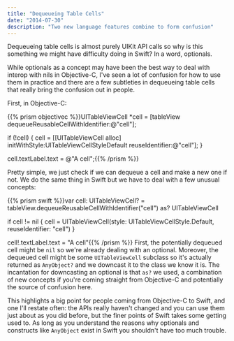 ```yaml
---
title: "Dequeueing Table Cells"
date: "2014-07-30"
description: "Two new language features combine to form confusion"
---
```

Dequeueing table cells is almost purely UIKit API calls so why is this something we might have difficulty doing in Swift? In a word, optionals.

While optionals as a concept may have been the best way to deal with interop with nils in Objective-C, I've seen a lot of confusion for how to use them in practice and there are a few subtleties in dequeueing table cells that really bring the confusion out in people.

First, in Objective-C:

{{% prism objectivec %}}UITableViewCell *cell = [tableView dequeueReusableCellWithIdentifier:@"cell"];

if (!cell) {
	cell = [[UITableViewCell alloc] initWithStyle:UITableViewCellStyleDefault reuseIdentifier:@"cell"];
}

cell.textLabel.text = @"A cell";{{% /prism %}}

Pretty simple, we just check if we can dequeue a cell and make a new one if not. We do the same thing in Swift but we have to deal with a few unusual concepts:

{{% prism swift %}}var cell: UITableViewCell? = tableView.dequeueReusableCellWithIdentifier("cell") as? UITableViewCell

if cell != nil {
	cell = UITableViewCell(style: UITableViewCellStyle.Default, reuseIdentifier: "cell")
}

cell!.textLabel.text = "A cell"{{% /prism %}}
First, the potentially dequeued cell might be `nil` so we're already dealing with an optional. Moreover, the dequeued cell might be some `UITableViewCell` subclass so it's actually returned as `AnyObject?` and we downcast it to the class we know it is. The incantation for downcasting an optional is that `as?` we used, a combination of new concepts if you're coming straight from Objective-C and potentially the source of confusion here.

This highlights a big point for people coming from Objective-C to Swift, and one I'll restate often: the APIs really haven't changed and you can use them just about as you did before, but the finer points of Swift takes some getting used to. As long as you understand the reasons why optionals and constructs like `AnyObject` exist in Swift you shouldn't have too much trouble.
